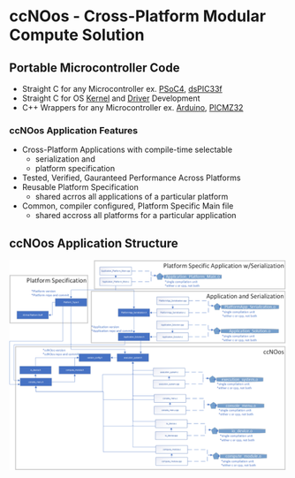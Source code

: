 # ccNOos - Cross-Platform Modular Compute Solution
## Portable Microcontroller Code
- Straight C for any Microcontroller ex. [PSoC4](https://www.infineon.com/cms/en/product/evaluation-boards/cy8ckit-042/?utm_source=cypress&utm_medium=referral&utm_campaign=202110_globe_en_all_integration-dev_kit), [dsPIC33f](https://www.microchip.com/en-us/development-tool/DM330013)
- Straight C for OS [Kernel](https://www.kernel.org/doc/html/v4.13/process/howto.html) and [Driver](https://www.kernel.org/doc/html/v4.11/driver-api/index.html) Development
- C++ Wrappers for any Microcontroller ex. [Arduino](https://www.arduino.cc/en/Main/arduinoBoardMega2560), [PICMZ32](https://www.microchip.com/en-us/development-tool/dm320007) 
### ccNOos Application Features
- Cross-Platform Applications with compile-time selectable
  - serialization and 
  - platform specification
- Tested, Verified, Gauranteed Performance Across Platforms
- Reusable Platform Specification
  - shared acrros all applications of a particular platform  
- Common, compiler configured, Platform Specific Main file
  - shared accross all platforms for a particular application
## ccNOos Application Structure
![appStructure](/docs/pngs/Application_Structure.png)

